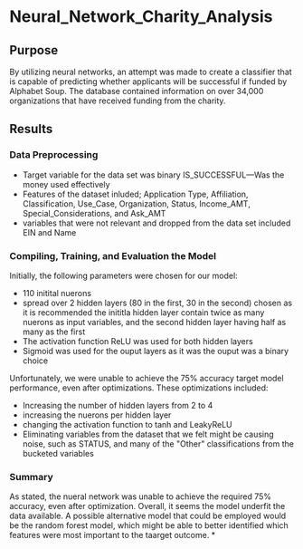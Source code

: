 # Neural_Network_Charity_Analysis

## Purpose

By utilizing neural networks, an attempt was made to create a classifier that is capable of predicting whether applicants will be successful if funded by Alphabet Soup. The database contained information on over 34,000 organizations that have received funding from the charity. 

## Results 

### Data Preprocessing

* Target variable for the data set was binary IS_SUCCESSFUL—Was the money used effectively
* Features of the dataset inluded; Application Type, Affiliation, Classification, Use_Case, Organization, Status, Income_AMT, Special_Considerations, and Ask_AMT
* variables that were not relevant and dropped from the data set included EIN and Name 

### Compiling, Training, and Evaluation the Model

Initially, the following parameters were chosen for our model:
* 110 initital nuerons 
* spread over 2 hidden layers (80 in the first, 30 in the second) chosen as it is recommended the inititla hidden layer contain twice as many nuerons as input variables, and the second hidden layer having half as many as the first 
* The activation function ReLU was used for both hidden layers 
* Sigmoid was used for the ouput layers as it was the ouput was a binary choice 

Unfortunately, we were unable to achieve the 75% accuracy target model performance, even after optimizations. These optimizations included:
* Increasing the number of hidden layers from 2 to 4
* increasing the nuerons per hidden layer 
* changing the activation function to tanh and LeakyReLU
* Eliminating variables from the dataset that we felt might be causing noise, such as STATUS, and many of the "Other" classifications from the bucketed variables 

### Summary 

As stated, the nueral network was unable to achieve the required 75% accuracy, even after optimization. Overall, it seems the model underfit the data available. A possible alternative model that could be employed would be the random forest model, which might be able to better identified which features were most important to the taarget outcome. 
* 
